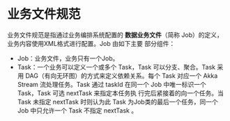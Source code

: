 # 业务文件规范

业务文件规范是指通过业务编排系统配置的 **数据业务文件**（简称 Job）的定义，业务内容使用XML格式进行配置。Job 由如下主要
部分组件：

- Job：业务文件，业务只有一个Job。
- Task：一个业务可以定义一个或多个 Task，Task 可以分支、聚合。Task 采用 DAG（有向无环图）的方式来定义依赖关系。每个 Task
  对应一个 Akka Stream 流处理任务。Task 通过 taskId 在同一个 Job 中唯一标识一个 Task，Task 可选 nextTask 来指定本任务执
  行完后紧接着的向一个任务。当 Task 未指定 nextTask 时则认为此 Task 为Job类的最后一个任务，同一个 Job 中只允许一个 Task
  不指定 nextTask 。
